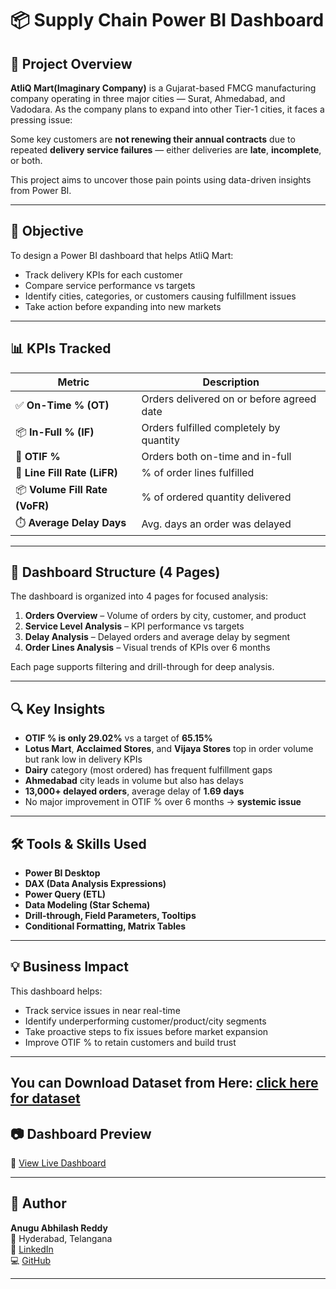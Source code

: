 # 📦 Supply Chain Power BI Dashboard 

## 🧠 Project Overview

**AtliQ Mart(Imaginary Company)** is a Gujarat-based FMCG manufacturing company operating in three major cities — Surat, Ahmedabad, and Vadodara. As the company plans to expand into other Tier-1 cities, it faces a pressing issue:

Some key customers are **not renewing their annual contracts** due to repeated **delivery service failures** — either deliveries are **late**, **incomplete**, or both.

This project aims to uncover those pain points using data-driven insights from Power BI.

---

## 🎯 Objective

To design a Power BI dashboard that helps AtliQ Mart:
- Track delivery KPIs for each customer
- Compare service performance vs targets
- Identify cities, categories, or customers causing fulfillment issues
- Take action before expanding into new markets

---

## 📊 KPIs Tracked

| Metric                      |     Description                               |
|----------------------       |-----------------------------------------------|
| ✅ **On-Time % (OT)**      | Orders delivered on or before agreed date     |
| 📦 **In-Full % (IF)**      | Orders fulfilled completely by quantity       |
| 🎯 **OTIF %**              | Orders both on-time and in-full               |
| 📏 **Line Fill Rate (LiFR)** | % of order lines fulfilled                  |
| 📦 **Volume Fill Rate (VoFR)** | % of ordered quantity delivered           |
| ⏱️ **Average Delay Days**  | Avg. days an order was delayed                |

---

## 📑 Dashboard Structure (4 Pages)

The dashboard is organized into 4 pages for focused analysis:

1. **Orders Overview** – Volume of orders by city, customer, and product  
2. **Service Level Analysis** – KPI performance vs targets  
3. **Delay Analysis** – Delayed orders and average delay by segment  
4. **Order Lines Analysis** – Visual trends of KPIs over 6 months

Each page supports filtering and drill-through for deep analysis.

---

## 🔍 Key Insights

- **OTIF % is only 29.02%** vs a target of **65.15%**
- **Lotus Mart**, **Acclaimed Stores**, and **Vijaya Stores** top in order volume but rank low in delivery KPIs
- **Dairy** category (most ordered) has frequent fulfillment gaps
- **Ahmedabad** city leads in volume but also has delays
- **13,000+ delayed orders**, average delay of **1.69 days**
- No major improvement in OTIF % over 6 months → **systemic issue**

---

## 🛠 Tools & Skills Used

- **Power BI Desktop**
- **DAX (Data Analysis Expressions)**
- **Power Query (ETL)**
- **Data Modeling (Star Schema)**
- **Drill-through, Field Parameters, Tooltips**
- **Conditional Formatting, Matrix Tables**

---

## 💡 Business Impact

This dashboard helps:
- Track service issues in near real-time
- Identify underperforming customer/product/city segments
- Take proactive steps to fix issues before market expansion
- Improve OTIF % to retain customers and build trust

---
**You can Download Dataset from Here:**
[click here for dataset](https://codebasics.io/challenges/codebasics-resume-project-challenge/5)
--- 
## 📷 Dashboard Preview
🔗 [View Live Dashboard](https://app.powerbi.com/view?r=eyJrIjoiOWJmNmMxYWMtNzg3Ny00ZWI4LWFiNDAtMWRiNWJhNzNmZTU0IiwidCI6IjIxZmE1Njk5LTYzNTItNDFiZS05YjVhLWJjMTFmZjAxOWRiNCJ9)

---

## 👤 Author

**Anugu Abhilash Reddy**  
📍 Hyderabad, Telangana  
🔗 [LinkedIn](https://www.linkedin.com/in/abhilashreddyanugu)  
💻 [GitHub](https://github.com/AnuguAbhilashreddy)

---

